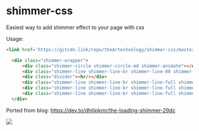 # shimmer-css
Easiest way to add shimmer effect to your page with css

Usage:
```html
<link href='https://gitcdn.link/repo/theArtechnology/shimmer-css/master/shimmer.css' rel='stylesheet' />
```

```html
  <div class="shimmer-wrapper">
      <div class="shimmer-circle shimmer-circle-md shimmer-animate"></div>
      <div class="shimmer-line shimmer-line-br shimmer-line-80 shimmer-animate"></div>
      <div class="divider"><hr/></div>
      <div class="shimmer-line shimmer-line-br shimmer-line-full shimmer-animate"></div>
      <div class="shimmer-line shimmer-line-br shimmer-line-full shimmer-animate"></div>
      <div class="shimmer-line shimmer-line-br shimmer-line-full shimmer-animate"></div>
  </div>
```

Ported from blog: https://dev.to/dhilipkmr/the-loading-shimmer-29dc

<img src="https://thepracticaldev.s3.amazonaws.com/i/ee98eait0o0s7q1mq2uy.gif"/>
